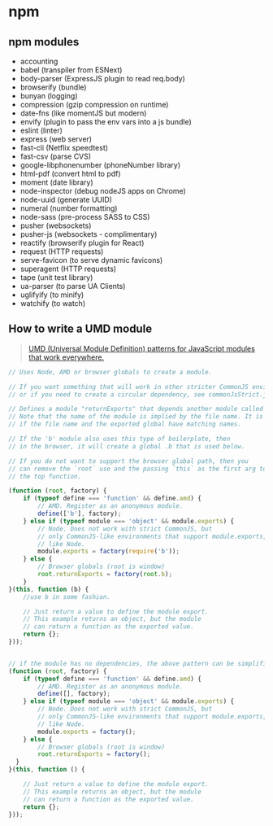 # npm

## npm modules

- accounting 
- babel (transpiler from ESNext)
- body-parser (ExpressJS plugin to read req.body)
- browserify (bundle)
- bunyan (logging)
- compression (gzip compression on runtime)
- date-fns (like momentJS but modern)
- envify (plugin to pass the env vars into a js bundle)
- eslint (linter)
- express (web server)
- fast-cli (Netflix speedtest)
- fast-csv (parse CVS)
- google-libphonenumber (phoneNumber library)
- html-pdf (convert html to pdf)
- moment (date library)
- node-inspector (debug nodeJS apps on Chrome)
- node-uuid (generate UUID)
- numeral (number formatting)
- node-sass (pre-process SASS to CSS)
- pusher (websockets)
- pusher-js (websockets - complimentary)
- reactify (browserify plugin for React)
- request (HTTP requests)
- serve-favicon (to serve dynamic favicons)
- superagent (HTTP requests)
- tape (unit test library)
- ua-parser (to parse UA Clients)
- uglifyify (to minify)
- watchify (to watch)


## How to write a UMD module

> [UMD (Universal Module Definition) patterns for JavaScript modules that work everywhere.](https://github.com/umdjs/umd/blob/master/templates/returnExports.js)

```js
// Uses Node, AMD or browser globals to create a module.

// If you want something that will work in other stricter CommonJS environments,
// or if you need to create a circular dependency, see commonJsStrict.js

// Defines a module "returnExports" that depends another module called "b".
// Note that the name of the module is implied by the file name. It is best
// if the file name and the exported global have matching names.

// If the 'b' module also uses this type of boilerplate, then
// in the browser, it will create a global .b that is used below.

// If you do not want to support the browser global path, then you
// can remove the `root` use and the passing `this` as the first arg to
// the top function.

(function (root, factory) {
    if (typeof define === 'function' && define.amd) {
        // AMD. Register as an anonymous module.
        define(['b'], factory);
    } else if (typeof module === 'object' && module.exports) {
        // Node. Does not work with strict CommonJS, but
        // only CommonJS-like environments that support module.exports,
        // like Node.
        module.exports = factory(require('b'));
    } else {
        // Browser globals (root is window)
        root.returnExports = factory(root.b);
    }
}(this, function (b) {
    //use b in some fashion.

    // Just return a value to define the module export.
    // This example returns an object, but the module
    // can return a function as the exported value.
    return {};
}));


// if the module has no dependencies, the above pattern can be simplified to
(function (root, factory) {
    if (typeof define === 'function' && define.amd) {
        // AMD. Register as an anonymous module.
        define([], factory);
    } else if (typeof module === 'object' && module.exports) {
        // Node. Does not work with strict CommonJS, but
        // only CommonJS-like environments that support module.exports,
        // like Node.
        module.exports = factory();
    } else {
        // Browser globals (root is window)
        root.returnExports = factory();
  }
}(this, function () {

    // Just return a value to define the module export.
    // This example returns an object, but the module
    // can return a function as the exported value.
    return {};
}));
```